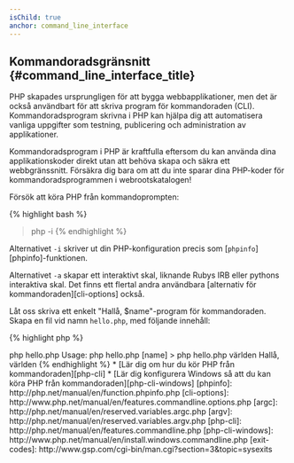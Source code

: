 ```yaml
---
isChild: true
anchor: command_line_interface
---
```


## Kommandoradsgränsnitt {#command_line_interface_title}

PHP skapades ursprungligen för att bygga webbapplikationer, men det är också användbart för att skriva program för kommandoraden (CLI). 
Kommandoradsprogram skrivna i PHP kan hjälpa dig att automatisera vanliga uppgifter som testning, publicering och administration av applikationer.

Kommandoradsprogram i PHP är kraftfulla eftersom du kan använda dina applikationskoder direkt utan att behöva skapa och säkra ett webbgränssnitt. 
Försäkra dig bara om att du inte sparar dina PHP-koder för kommandoradsprogrammen i webrootskatalogen!

Försök att köra PHP från kommandoprompten:

{% highlight bash %}
> php -i
{% endhighlight %}

Alternativet `-i` skriver ut din PHP-konfiguration precis som [`phpinfo`][phpinfo]-funktionen.

Alternativet `-a` skapar ett interaktivt skal, liknande Rubys IRB eller pythons interaktiva skal. 
Det finns ett flertal andra användbara [alternativ för kommandoraden][cli-options] också.

Låt oss skriva ett enkelt "Hallå, $name"-program för kommandoraden. Skapa en fil vid namn `hello.php`, med följande innehåll:

{% highlight php %}
<?php
if ($argc != 2) {
    echo "Usage: php hello.php [name].\n";
    exit(1);
}
$name = $argv[1];
echo "Hallå, $name\n";
{% endhighlight %}

PHP skapar två speciella variabler som innehåller argumenten ditt skript anropas med. [`$argc`][argc] 
är en heltalsvariabel som innehåller argumentet *count* och [`$argv`][argv] är en vektorvariabel som 
innehåller alla argumentens *värden*. Det första argumentet är alltid namnet på PHP-skriptet, som i 
det här fallet är `hello.php`.

Uttrycket `exit()` anropas med talet noll för att indikera för skalet att kommandot misslyckades. Vanliga avslutningskoder 
hittar du [här][exit-codes]

Skriv in följande i kommandoraden för att köra vårat skript:

{% highlight bash %}
> php hello.php
Usage: php hello.php [name]
> php hello.php världen
Hallå, världen
{% endhighlight %}


 * [Lär dig om hur du kör PHP från kommandoraden][php-cli]
 * [Lär dig konfigurera Windows så att du kan köra PHP från kommandoraden][php-cli-windows]

[phpinfo]: http://php.net/manual/en/function.phpinfo.php
[cli-options]: http://www.php.net/manual/en/features.commandline.options.php
[argc]: http://php.net/manual/en/reserved.variables.argc.php
[argv]: http://php.net/manual/en/reserved.variables.argv.php
[php-cli]: http://php.net/manual/en/features.commandline.php
[php-cli-windows]: http://www.php.net/manual/en/install.windows.commandline.php
[exit-codes]: http://www.gsp.com/cgi-bin/man.cgi?section=3&topic=sysexits
